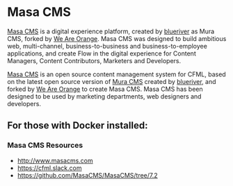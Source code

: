 # Masa CMS

[Masa CMS](http://www.masacms.com) is a digital experience platform, created by [blueriver](http://www.blueriver.com) as Mura CMS, forked by [We Are Orange](https://www.weareorange.eu). Masa CMS was designed to build ambitious web, multi-channel, business-to-business and business-to-employee applications, and create Flow in the digital experience for Content Managers, Content Contributors, Marketers and Developers.

[Masa CMS](http://www.masacms.com) is an open source content management system for CFML, based on the latest open source version of [Mura CMS](http://www.murasoftware.com) created by [blueriver](http://www.blueriver.com), and forked by [We Are Orange](https://www.weareorange.eu) to create Masa CMS. Masa CMS has been designed to be used by marketing departments, web designers and developers.
## For those with Docker installed:

### Masa CMS Resources

* http://www.masacms.com
* https://cfml.slack.com
* https://github.com/MasaCMS/MasaCMS/tree/7.2
